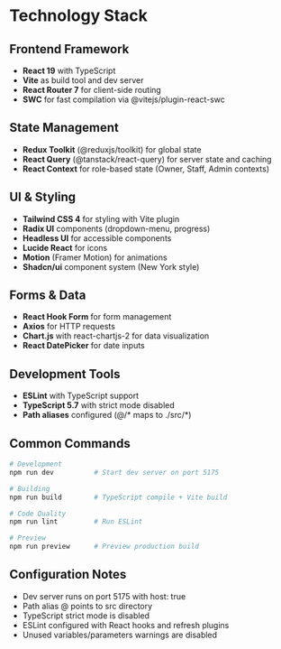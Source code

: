 # Technology Stack

## Frontend Framework
- **React 19** with TypeScript
- **Vite** as build tool and dev server
- **React Router 7** for client-side routing
- **SWC** for fast compilation via @vitejs/plugin-react-swc

## State Management
- **Redux Toolkit** (@reduxjs/toolkit) for global state
- **React Query** (@tanstack/react-query) for server state and caching
- **React Context** for role-based state (Owner, Staff, Admin contexts)

## UI & Styling
- **Tailwind CSS 4** for styling with Vite plugin
- **Radix UI** components (dropdown-menu, progress)
- **Headless UI** for accessible components
- **Lucide React** for icons
- **Motion** (Framer Motion) for animations
- **Shadcn/ui** component system (New York style)

## Forms & Data
- **React Hook Form** for form management
- **Axios** for HTTP requests
- **Chart.js** with react-chartjs-2 for data visualization
- **React DatePicker** for date inputs

## Development Tools
- **ESLint** with TypeScript support
- **TypeScript 5.7** with strict mode disabled
- **Path aliases** configured (@/* maps to ./src/*)

## Common Commands

```bash
# Development
npm run dev          # Start dev server on port 5175

# Building
npm run build        # TypeScript compile + Vite build

# Code Quality
npm run lint         # Run ESLint

# Preview
npm run preview      # Preview production build
```

## Configuration Notes
- Dev server runs on port 5175 with host: true
- Path alias @ points to src directory
- TypeScript strict mode is disabled
- ESLint configured with React hooks and refresh plugins
- Unused variables/parameters warnings are disabled
